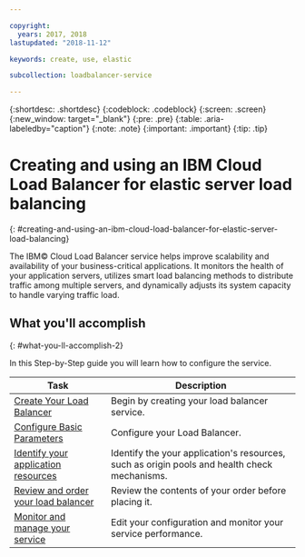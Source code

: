 ```yaml
---

copyright:
  years: 2017, 2018
lastupdated: "2018-11-12"

keywords: create, use, elastic

subcollection: loadbalancer-service

---
```


{:shortdesc: .shortdesc}
{:codeblock: .codeblock}
{:screen: .screen}
{:new_window: target="_blank"}
{:pre: .pre}
{:table: .aria-labeledby="caption"}
{:note: .note}
{:important: .important}
{:tip: .tip}

# Creating and using an IBM Cloud Load Balancer for elastic server load balancing
{: #creating-and-using-an-ibm-cloud-load-balancer-for-elastic-server-load-balancing}

The IBM© Cloud Load Balancer service helps improve scalability and availability of your business-critical applications. It monitors the health of your application servers, utilizes smart load balancing methods to distribute traffic among multiple servers, and dynamically adjusts its system capacity to handle varying traffic load.

## What you'll accomplish
{: #what-you-ll-accomplish-2}

In this Step-by-Step guide you will learn how to configure the service.   


Task  | Description
------------- | -------------
[Create Your Load Balancer](/docs/infrastructure/loadbalancer-service?topic=loadbalancer-service-creating-an-ibm-cloud-load-balancer) | Begin by creating your load balancer service.
[Configure Basic Parameters](/docs/infrastructure/loadbalancer-service?topic=loadbalancer-service-configuring-ibm-cloud-load-balancer-parameters) | Configure your Load Balancer.
[Identify your application resources](/docs/infrastructure/loadbalancer-service?topic=loadbalancer-service-identifying-your-application-server-resources) | Identify the your application's resources, such as origin pools and health check mechanisms.
[Review and order your load balancer](/docs/infrastructure/loadbalancer-service?topic=loadbalancer-service-review-and-place-your-order) | Review the contents of your order before placing it.
[Monitor and manage your service](/docs/infrastructure/loadbalancer-service?topic=loadbalancer-service-monitoring-and-managing-your-service) | Edit your configuration and monitor your service performance.
